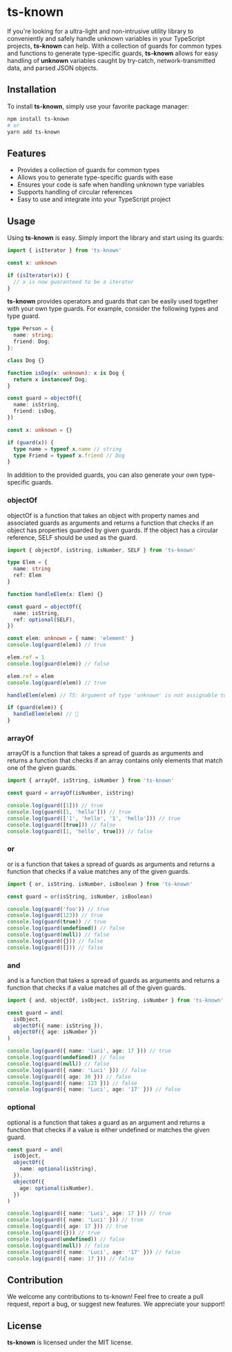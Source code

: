# ts-known
If you're looking for a ultra-light and non-intrusive utility library to conveniently and safely handle unknown variables in your TypeScript projects, **ts-known** can help. With a collection of guards for common types and functions to generate type-specific guards, **ts-known** allows for easy handling of **unknown** variables caught by try-catch, network-transmitted data, and parsed JSON objects.

## Installation
To install **ts-known**, simply use your favorite package manager:

```bash
npm install ts-known
# or
yarn add ts-known
```

## Features
- Provides a collection of guards for common types
- Allows you to generate type-specific guards with ease
- Ensures your code is safe when handling unknown type variables
- Supports handling of circular references
- Easy to use and integrate into your TypeScript project

## Usage
Using **ts-known** is easy. Simply import the library and start using its guards:
```ts
import { isIterator } from 'ts-known'

const x: unknown

if (isIterator(x)) {
  // x is now guaranteed to be a iterator
}
```

**ts-known** provides operators and guards that can be easily used together with your own type guards. For example, consider the following types and type guard.
```ts
type Person = {
  name: string;
  friend: Dog;
};

class Dog {}

function isDog(x: unknown): x is Dog {
  return x instanceof Dog;
}

const guard = objectOf({
  name: isString,
  friend: isDog,
})

const x: unknown = {}

if (guard(x)) {
  type name = typeof x.name // string
  type Friend = typeof x.friend // Dog
}
```


In addition to the provided guards, you can also generate your own type-specific guards.

### objectOf
objectOf is a function that takes an object with property names and associated guards as arguments and returns a function that checks if an object has properties guarded by given guards. If the object has a circular reference, SELF should be used as the guard.
```ts
import { objectOf, isString, isNumber, SELF } from 'ts-known'

type Elem = {
  name: string
  ref: Elem
}

function handleElem(x: Elem) {}

const guard = objectOf({
  name: isString,
  ref: optional(SELF),
})

const elem: unknown = { name: 'element' }
console.log(guard(elem)) // true

elem.ref = 1
console.log(guard(elem)) // false

elem.ref = elem
console.log(guard(elem)) // true

handleElem(elem) // TS: Argument of type 'unknown' is not assignable to parameter of type 'Elem'.

if (guard(elem)) {
  handleElem(elem) // 🎉
}
```

### arrayOf
arrayOf is a function that takes a spread of guards as arguments and returns a function that checks if an array contains only elements that match one of the given guards.
```ts
import { arrayOf, isString, isNumber } from 'ts-known'

const guard = arrayOf(isNumber, isString)

console.log(guard([1])) // true
console.log(guard([1, 'hello'])) // true
console.log(guard(['1', 'hello', '1', 'hello'])) // true
console.log(guard([true])) // false
console.log(guard([1, 'hello', true])) // false

```

### or
or is a function that takes a spread of guards as arguments and returns a function that checks if a value matches any of the given guards.
```ts
import { or, isString, isNumber, isBoolean } from 'ts-known'

const guard = or(isString, isNumber, isBoolean)

console.log(guard('foo')) // true
console.log(guard(123)) // true
console.log(guard(true)) // true
console.log(guard(undefined)) // false
console.log(guard(null)) // false
console.log(guard({})) // false
console.log(guard([])) // false
```

### and
and is a function that takes a spread of guards as arguments and returns a function that checks if a value matches all of the given guards.
```ts
import { and, objectOf, isObject, isString, isNumber } from 'ts-known'

const guard = and(
  isObject,
  objectOf({ name: isString }),
  objectOf({ age: isNumber })
)

console.log(guard({ name: 'Luci', age: 17 })) // true
console.log(guard(undefined)) // false
console.log(guard(null)) // false
console.log(guard({ name: 'Luci' })) // false
console.log(guard({ age: 30 })) // false
console.log(guard({ name: 123 })) // false
console.log(guard({ name: 'Luci', age: '17' })) // false
```

### optional
optional is a function that takes a guard as an argument and returns a function that checks if a value is either undefined or matches the given guard.
```ts
const guard = and(
  isObject,
  objectOf({
    name: optional(isString),
  }),
  objectOf({
    age: optional(isNumber),
  })
)

console.log(guard({ name: 'Luci', age: 17 })) // true
console.log(guard({ name: 'Luci' })) // true
console.log(guard({ age: 17 })) // true
console.log(guard({})) // true
console.log(guard(undefined)) // false
console.log(guard(null)) // false
console.log(guard({ name: 'Luci', age: '17' })) // false
console.log(guard({ name: 17 })) // false
```
  

## Contribution
We welcome any contributions to ts-known! Feel free to create a pull request, report a bug, or suggest new features. We appreciate your support!

## License
**ts-known** is licensed under the MIT license.
